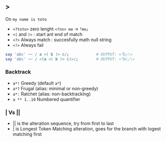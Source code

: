 ## >
On `my name is toto`

* `<?toto>` zero lenght `<?nn> me` -> `｢me｣`
* `<(` and `)>` : start ant end of match
* `<?>` Always match : succesfully math null string
* `<!>` Always fail


```raku
say 'abc' ~~ / a <( b )> c/;            # OUTPUT: «｢b｣␤» 
say 'abc' ~~ / <(a <( b )> c)>/;        # OUTPUT: «｢bc｣␤»
```

### Backtrack

* `a*!` Greedy (default `a*`)
* `a*?` Frugal (alias: minimal or non-greedy)
* `a*:` Ratchet (alias: non-backtracking)
* `a ** 1..10` Numbered quantifier

### | Vs ||

* || is the alteration sequence, try from first to last
* | is Longest Token Matching alteration, goes for the branch with logest matching first
